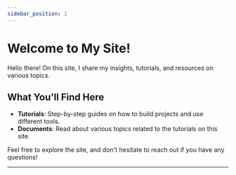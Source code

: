 ```yaml
---
sidebar_position: 1
---
```


# Welcome to My Site!

Hello there! On this site, I share my insights, tutorials, and resources on various topics.

## What You'll Find Here

- **Tutorials**: Step-by-step guides on how to build projects and use different tools.
- **Documents**: Read about various topics related to the tutorials on this site.

Feel free to explore the site, and don't hesitate to reach out if you have any questions!

---